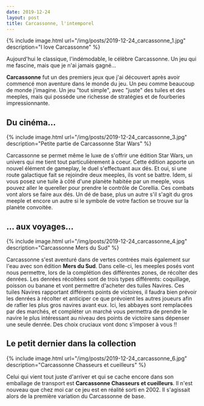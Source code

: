 ```yaml
---
date: 2019-12-24
layout: post
title: Carcassonne, l'intemporel
---
```


{% include image.html url="/img/posts/2019-12-24_carcassonne_1.jpg" description="I love Carcassonne" %}

Aujourd'hui le classique, l'indémodable, le célèbre Carcassonne. Un jeu qui me fascine, mais que je n'ai jamais gagné...

<!--more-->

**Carcassonne** fut un des premiers jeux que j'ai découvert après avoir commencé mon aventure dans le monde du jeu. Un peu comme beaucoup de monde j'imagine. Un jeu "tout simple", avec "juste" des tuiles et des meeples, mais qui possède une richesse de stratégies et de fourberies impressionnante.


## Du cinéma...

{% include image.html url="/img/posts/2019-12-24_carcassonne_3.jpg" description="Petite partie de Carcassonne Star Wars" %}

Carcassonne se permet même le luxe de s'offrir une édition Star Wars, un univers qui me tient tout particulièrement à coeur. Cette édition apporte un nouvel élément de gameplay, le duel s'effectuant aux dés. Et oui, si une route galactique fait se rejoindre deux meeples, ils vont se battre. Idem, si vous posez une tuile à côté d'une planète habitée par un meeple, vous pouvez aller le quereller pour prendre le contrôle de Corellia.
Ces combats vont alors se faire aux dés. Un dé de base, plus un autre s'il s'agit du gros meeple et encore un autre si le symbole de votre faction se trouve sur la planète convoitée.


## ... aux voyages...

{% include image.html url="/img/posts/2019-12-24_carcassonne_4.jpg" description="Carcassonne Mers du Sud" %}

Carcassonne s'est aventuré dans de vertes contrées mais également sur l'eau avec son édition **Mers du Sud**. Dans celle-ci, les meeples posés vont nous permettre, lors de la complétion des différentes zones, de récolter des denrées. Les denrées récoltées sont de trois types différents: coquillage, poisson ou banane et vont permettre d'acheter des tuiles Navires. Ces tuiles Navires rapportant différents points de victoires, il faudra bien prévoir les denrées à récolter et anticiper ce que prévoient les autres joueurs afin de rafler les plus gros navires avant eux.
Ici, les abbayes sont remplacées par des marchés, et compléter un marché vous permettra de prendre le navire le plus intéressant au niveau des points de victoire sans dépenser une seule denrée. Des choix cruciaux vont donc s'imposer à vous !!


## Le petit dernier dans la collection

{% include image.html url="/img/posts/2019-12-24_carcassonne_6.jpg" description="Carcassonne Chasseurs et cueilleurs" %}

Celui qui vient tout juste d'arriver et qui se cache encore dans son emballage de transport est **Carcassonne Chasseurs et cueilleurs**. Il n'est nouveau que chez moi car ce jeu est en réalité sorti en 2002. Il s'agissait alors de la première variation du Carcassonne de base.
